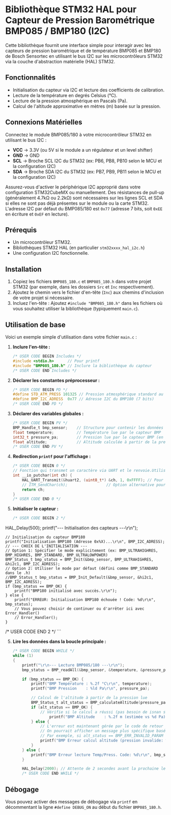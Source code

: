 # Bibliothèque STM32 HAL pour Capteur de Pression Barométrique BMP085 / BMP180 (I2C)

Cette bibliothèque fournit une interface simple pour interagir avec les capteurs de pression barométrique et de température BMP085 et BMP180 de Bosch Sensortec en utilisant le bus I2C sur les microcontrôleurs STM32 via la couche d'abstraction matérielle (HAL) STM32.

## Fonctionnalités

*   Initialisation du capteur via I2C et lecture des coefficients de calibration.
*   Lecture de la température en degrés Celsius (°C).
*   Lecture de la pression atmosphérique en Pascals (Pa).
*   Calcul de l'altitude approximative en mètres (m) basée sur la pression.

## Connexions Matérielles

Connectez le module BMP085/180 à votre microcontrôleur STM32 en utilisant le bus I2C :

*   **VCC** -> 3.3V (ou 5V si le module a un régulateur et un level shifter)
*   **GND** -> GND
*   **SCL** -> Broche SCL I2C du STM32 (ex: PB6, PB8, PB10 selon le MCU et la configuration I2C)
*   **SDA** -> Broche SDA I2C du STM32 (ex: PB7, PB9, PB11 selon le MCU et la configuration I2C)

Assurez-vous d'activer le périphérique I2C approprié dans votre configuration STM32CubeMX ou manuellement. Des résistances de pull-up (généralement 4.7kΩ ou 2.2kΩ) sont nécessaires sur les lignes SCL et SDA si elles ne sont pas déjà présentes sur le module ou la carte STM32. L'adresse I2C par défaut du BMP085/180 est `0x77` (adresse 7 bits, soit `0xEE` en écriture et `0xEF` en lecture).

## Prérequis

*   Un microcontrôleur STM32.
*   Bibliothèques STM32 HAL (en particulier `stm32xxxx_hal_i2c.h`)
*   Une configuration I2C fonctionnelle.

## Installation

1.  Copiez les fichiers `BMP085_180.c` et `BMP085_180.h` dans votre projet STM32 (par exemple, dans les dossiers `Src` et `Inc` respectivement).
2.  Ajoutez le chemin vers le fichier d'en-tête (`Inc`) aux chemins d'inclusion de votre projet si nécessaire.
3.  Incluez l'en-tête : Ajoutez `#include "BMP085_180.h"` dans les fichiers où vous souhaitez utiliser la bibliothèque (typiquement `main.c`).

## Utilisation de base

Voici un exemple simple d'utilisation dans votre fichier `main.c` :

1.  **Inclure l'en-tête :**

    ```c
    /* USER CODE BEGIN Includes */
    #include <stdio.h>      // Pour printf
    #include "BMP085_180.h" // Inclure la bibliothèque du capteur
    /* USER CODE END Includes */
    ```

2.  **Déclarer les constantes préprocesseur :**

    ```c 
    /* USER CODE BEGIN PD */
    #define STD_ATM_PRESS 101325 // Pression atmosphérique standard au niveau de la mer en Pascal (gardé ici car spécifique à l'application)
    #define BMP_I2C_ADRESS  0x77 // Adresse I2C du BMP180 (7 bits)
    /* USER CODE END PD */
    ```


3.  **Déclarer des variables globales :**

    ```c
    /* USER CODE BEGIN PV */
    BMP_Handle_t bmp_sensor;    // Structure pour contenir les données du capteur BMP
    float temperature;          // Température lue par le capteur BMP
    int32_t pressure_pa;        // Pression lue par le capteur BMP (en Pascal)
    float altitude;             // Altitude calculée à partir de la pression lue (en mètres)
    /* USER CODE END PV */
    ```

3.  **Redirection `printf` pour l'affichage :**
    ```c
    /* USER CODE BEGIN 0 */
    // Fonction qui transmet un caractère via UART et le renvoie.Utilisé pour la sortie standard (printf).
    int __io_putchar(int ch) {
        HAL_UART_Transmit(&huart2, (uint8_t*) &ch, 1, 0xFFFF); // Pour Envoyer le caractère via UART
        // ITM_SendChar(ch);                 // Option alternative pour envoyer le caractère via ITM
        return ch;
    }
    /* USER CODE END 0 */
    ```

4.  **Initialiser le capteur :**

    ```c
    /* USER CODE BEGIN 2 */
  HAL_Delay(500);
    printf("--- Initialisation des capteurs ---\r\n");

    // Initialisation du capteur BMP180
    printf("Initialisation BMP180 (Adresse 0x%X)...\r\n", BMP_I2C_ADRESS);
    // --- CHOIX DE L'INITIALISATION ---
    // Option 1: Spécifier le mode explicitement (ex: BMP_ULTRAHIGHRES, BMP_HIGHRES, BMP_STANDARD, BMP_ULTRALOWPOWER)
    BMP_Status_t bmp_status = BMP_Init(&bmp_sensor, BMP_ULTRAHIGHRES, &hi2c1, BMP_I2C_ADRESS);
    // Option 2: Utiliser le mode par défaut (défini comme BMP_STANDARD dans le .h)
    //BMP_Status_t bmp_status = BMP_Init_Default(&bmp_sensor, &hi2c1, BMP_I2C_ADRESS);
    if (bmp_status == BMP_OK) {
        printf("BMP180 initialisé avec succès.\r\n");
    } else {
        printf("ERREUR: Initialisation BMP180 échouée ! Code: %d\r\n", bmp_status);
        // Vous pouvez choisir de continuer ou d'arrêter ici avec Error_Handler()
        // Error_Handler();
    }
  /* USER CODE END 2 */
    ```


5.  **Lire les données dans la boucle principale :**
    ```c
    /* USER CODE BEGIN WHILE */
    while (1)
    {
        printf("\r\n--- Lecture BMP085/180 ---\r\n");
        bmp_status = BMP_readAll(&bmp_sensor, &temperature, &pressure_pa); // Lecture optimisée

        if (bmp_status == BMP_OK) {
            printf("BMP Température : %.2f °C\r\n", temperature);
            printf("BMP Pression    : %ld Pa\r\n", pressure_pa);

            // Calcul de l'altitude à partir de la pression lue
            BMP_Status_t alt_status = BMP_calculateAltitude(pressure_pa, (float)STD_ATM_PRESS, &altitude);
            if (alt_status == BMP_OK) {
                // Vérifie si le calcul a réussi (pas besoin de isnan si la fonction retourne OK)
                    printf("BMP Altitude    : %.2f m (estimée vs %d Pa)\r\n", altitude, STD_ATM_PRESS);
            } else {
                // L'erreur est maintenant gérée par le code de retour de BMP_calculateAltitude
                // On pourrait afficher un message plus spécifique basé sur alt_status si nécessaire
                // Par exemple, si alt_status == BMP_ERR_INVALID_PARAM
                printf("BMP Erreur calcul altitude (pression invalide: %ld Pa)\r\n", pressure_pa);
            }
        } else {
            printf("BMP Erreur lecture Temp/Press. Code: %d\r\n", bmp_status);
        }

        HAL_Delay(2000); // Attente de 2 secondes avant la prochaine lecture
        /* USER CODE END WHILE */
    ```

## Débogage

Vous pouvez activer des messages de débogage via `printf` en décommentant la ligne `#define DEBUG_ON` au début du fichier `BMP085_180.h`. 
